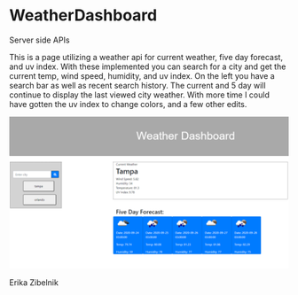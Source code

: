 # WeatherDashboard
Server side APIs

This is a page utilizing a weather api for current weather, five day forecast, and uv index.
With these implemented you can search for a city and get the current temp, wind speed, humidity, and uv index.
On the left you have a search bar as well as recent search history.
The current and 5 day will continue to display the last viewed city weather. 
With more time I could have gotten the uv index to change colors, and a few other edits.

<img src="weatherdashboard.PNG" alt="Weather dashboard screenshot">

Erika Zibelnik

